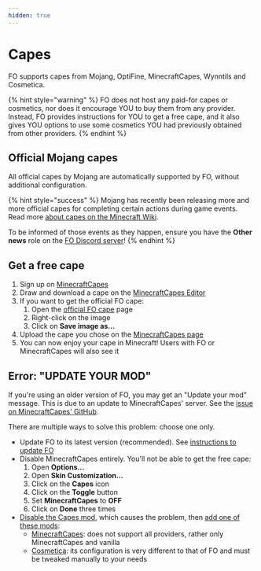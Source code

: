 ```yaml
---
hidden: true
---
```


# Capes

FO supports capes from Mojang, OptiFine, MinecraftCapes, Wynntils and Cosmetica.

{% hint style="warning" %}
FO does not host any paid-for capes or cosmetics, nor does it encourage YOU to buy them from any provider. Instead, FO provides instructions for YOU to get a free cape, and it also gives YOU options to use some cosmetics YOU had previously obtained from other providers.
{% endhint %}

## Official Mojang capes

All official capes by Mojang are automatically supported by FO, without additional configuration.

{% hint style="success" %}
Mojang has recently been releasing more and more official capes for completing certain actions during game events. Read more [about capes on the Minecraft Wiki](https://minecraft.wiki/w/Cape#Cross-platform_capes).

To be informed of those events as they happen, ensure you have the **Other news** role on the [FO Discord server](https://download.fo/discord)!
{% endhint %}

## Get a free cape

1. Sign up on [MinecraftCapes](https://minecraftcapes.net/account/login)
2. Draw and download a cape on the [MinecraftCapes Editor](https://minecraftcapes.net/gallery/cape-editor)
3. If you want to get the official FO cape:
   1. Open the [official FO cape](https://github.com/Fabulously-Optimized/fabulously-optimized/raw/main/cape.png) page
   2. Right-click on the image
   3. Click on **Save image as...**
4. Upload the cape you chose on the [MinecraftCapes page](https://minecraftcapes.net/upload-cape)
5. You can now enjoy your cape in Minecraft! Users with FO or MinecraftCapes will also see it

## Error: "UPDATE YOUR MOD"

If you're using an older version of FO, you may get an "Update your mod" message. This is due to an update to MinecraftCapes' server. See the [issue on MinecraftCapes' GitHub](https://github.com/CaelTheColher/Capes/issues/118).

There are multiple ways to solve this problem: choose one only.

* Update FO to its latest version (recommended). See [instructions to update FO](../../how-to/update/)
* Disable MinecraftCapes entirely. You'll not be able to get the free cape:
  1. Open **Options...**
  2. Open **Skin Customization...**
  3. Click on the **Capes** icon
  4. Click on the **Toggle** button
  5. Set **MinecraftCapes** to **OFF**
  6. Click on **Done** three times
* [Disable the Capes mod](../../how-to/disable-mods/), which causes the problem, then [add one of these mods](../../how-to/add-mods/):
   * [MinecraftCapes](https://modrinth.com/mod/minecraftcapes): does not support all providers, rather only MinecraftCapes and vanilla
   * [Cosmetica](https://modrinth.com/mod/cosmetica): its configuration is very different to that of FO and must be tweaked manually to your needs
